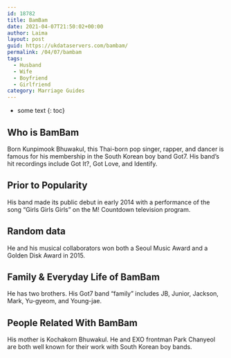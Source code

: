 ```yaml
---
id: 18782
title: BamBam
date: 2021-04-07T21:50:02+00:00
author: Laima
layout: post
guid: https://ukdataservers.com/bambam/
permalink: /04/07/bambam
tags:
  - Husband
  - Wife
  - Boyfriend
  - Girlfriend
category: Marriage Guides
---
```


* some text
{: toc}


## Who is BamBam
                  
                  
                  
Born Kunpimook Bhuwakul, this Thai-born pop singer, rapper, and dancer is famous for his membership in the South Korean boy band Got7. His band&#8217;s hit recordings include Got It?, Got Love, and Identify. 
                  
              
            
              
            
                
                
                
## Prior to Popularity
                  
                  
                  
His band made its public debut in early 2014 with a performance of the song &#8220;Girls Girls Girls&#8221; on the M! Countdown television program. 
                  
              
            
              
            
                
                
                
## Random data
                  
                  
                  
He and his musical collaborators won both a Seoul Music Award and a Golden Disk Award in 2015. 
                  
              
            
              
            
                
                
                
## Family & Everyday Life of BamBam
                  
                  
                  
He has two brothers. His Got7 band &#8220;family&#8221; includes JB, Junior, Jackson, Mark, Yu-gyeom, and Young-jae. 
                  
              
            
              
            
                
                
                
## People Related With BamBam
                  
                  
                  
His mother is Kochakorn Bhuwakul. He and EXO frontman Park Chanyeol are both well known for their work with South Korean boy bands. 
                  
              
            
              
            
                
              
            
              
              
            
            
              
            
          
          
          